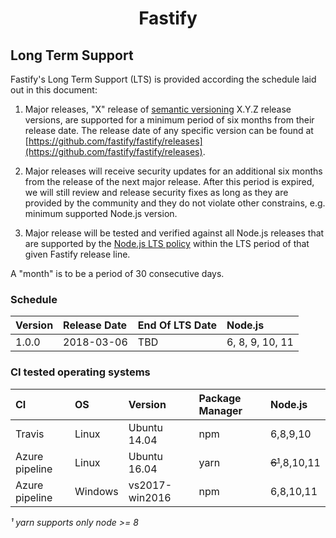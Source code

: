 <h1 align="center">Fastify</h1>

<a name="lts"></a>

## Long Term Support

Fastify's Long Term Support (LTS) is provided according the schedule laid
out in this document:

1. Major releases, "X" release of [semantic versioning][semver] X.Y.Z release
   versions, are supported for a minimum period of six months from their release
   date. The release date of any specific version can be found at
   [https://github.com/fastify/fastify/releases](https://github.com/fastify/fastify/releases).

1. Major releases will receive security updates for an additional six months
   from the release of the next major release. After this period is expired,
   we will still review and release security fixes as long as they are
   provided by the community and they do not violate other constrains,
   e.g. minimum supported Node.js version.

1. Major release will be tested and verified against all Node.js
   releases that are supported by the
   [Node.js LTS policy](https://github.com/nodejs/Release) within the
   LTS period of that given Fastify release line.

A "month" is to be a period of 30 consecutive days.

[semver]: https://semver.org/

<a name="lts-schedule"></a>

### Schedule

| Version | Release Date | End Of LTS Date | Node.js         |
| :------ | :----------- | :-------------- | :-------------- |
| 1.0.0   | 2018-03-06   | TBD             | 6, 8, 9, 10, 11 |

<a name="supported-os"></a>

### CI tested operating systems

| CI             | OS      | Version        | Package Manager | Node.js        |
| :------------- | :------ | :------------- | :-------------- | :------------- |
| Travis         | Linux   | Ubuntu 14.04   | npm             | 6,8,9,10       |
| Azure pipeline | Linux   | Ubuntu 16.04   | yarn            | ~~6¹~~,8,10,11 |
| Azure pipeline | Windows | vs2017-win2016 | npm             | 6,8,10,11      |

_¹ yarn supports only node >= 8_

